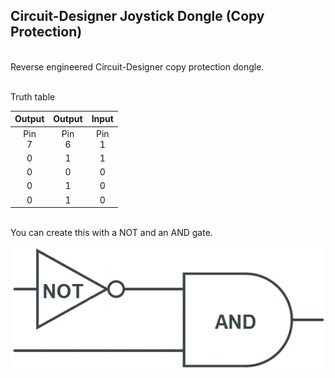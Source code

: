 ## Circuit-Designer Joystick Dongle (Copy Protection)

<br>  
Reverse engineered Circuit-Designer copy protection dongle.
<br>
<br>  

Truth table  

| Output | Output | Input |  
| :------------: | :------------: | :------------:|
| Pin<br> 7 | Pin<br> 6 | Pin<br> 1 | 
| 0 | 1 | 1 | 
| 0 | 0 | 0 | 
| 0 | 1 | 0 | 
| 0 | 1 | 0 |  

<br> 
You can create this with a NOT and an AND gate.  

![You can create this with a NOT and an AND gate.](https://raw.githubusercontent.com/LarsThe18Th/Small-Projects/refs/heads/master/MSX/Hardware/Circuit-Designer_JoyDongle/notand.png)
